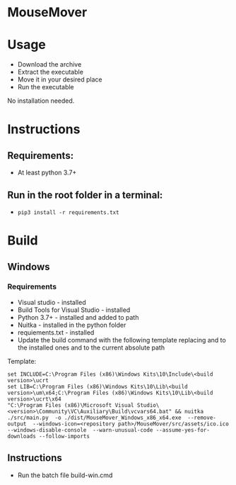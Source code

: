 # MouseMover

# Usage

-   Download the archive
-   Extract the executable
-   Move it in your desired place
-   Run the executable

No installation needed.

# Instructions

## Requirements:

-   At least python 3.7+

## Run in the root folder in a terminal:

-   `pip3 install -r requirements.txt`

# Build

## Windows

### Requirements

-   Visual studio <version> - installed
-   Build Tools for Visual Studio <version> - installed
-   Python 3.7+ - installed and added to path
-   Nuitka - installed in the python folder
-   requiements.txt - installed
-   Update the build command with the following template replacing <version> and <build version> to the installed ones and <repository path> to the current absolute path

Template:

```
set INCLUDE=C:\Program Files (x86)\Windows Kits\10\Include\<build version>\ucrt
set LIB=C:\Program Files (x86)\Windows Kits\10\Lib\<build version>\um\x64;C:\Program Files (x86)\Windows Kits\10\Lib\<build version>\ucrt\x64
"C:\Program Files (x86)\Microsoft Visual Studio\<version>\Community\VC\Auxiliary\Build\vcvars64.bat" && nuitka ./src/main.py  -o ./dist/MouseMover_Windows_x86_x64.exe  --remove-output  --windows-icon=<repository path>/MouseMover/src/assets/ico.ico --windows-disable-console  --warn-unusual-code --assume-yes-for-downloads --follow-imports

```

## Instructions

-   Run the batch file build-win.cmd
